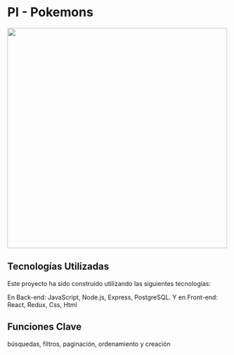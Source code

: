 # PI - Pokemons

<img src='https://www.losreplicantes.com/images/articulos/19000/19148/s3.jpg' width=500px align='center'/>

## Tecnologías Utilizadas

Este proyecto ha sido construido utilizando las siguientes tecnologías:

En Back-end: JavaScript, Node.js, Express, PostgreSQL.
Y en Front-end: React, Redux, Css, Html

## Funciones Clave
búsquedas, filtros,
paginación, ordenamiento y creación
